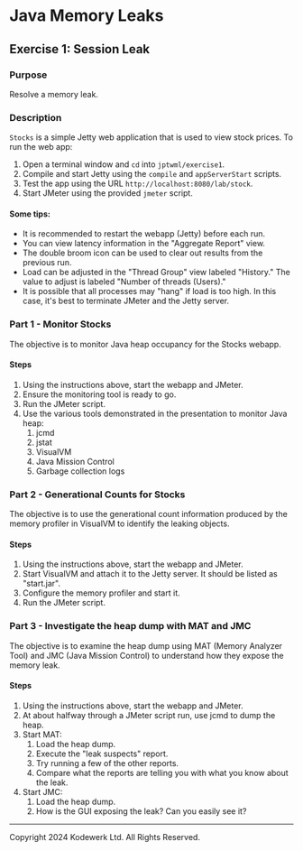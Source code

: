 # Java Memory Leaks

## Exercise 1: Session Leak

### Purpose
Resolve a memory leak.

### Description
`Stocks` is a simple Jetty web application that is used to view stock prices. To run the web app:

1. Open a terminal window and `cd` into `jptwml/exercise1`.
2. Compile and start Jetty using the `compile` and `appServerStart` scripts.
3. Test the app using the URL `http://localhost:8080/lab/stock`.
4. Start JMeter using the provided `jmeter` script.

#### Some tips:
- It is recommended to restart the webapp (Jetty) before each run.
- You can view latency information in the "Aggregate Report" view.
- The double broom icon can be used to clear out results from the previous run.
- Load can be adjusted in the "Thread Group" view labeled "History." The value to adjust is labeled "Number of threads (Users)."
- It is possible that all processes may "hang" if load is too high. In this case, it's best to terminate JMeter and the Jetty server.

### Part 1 - Monitor Stocks

The objective is to monitor Java heap occupancy for the Stocks webapp.

#### Steps
1. Using the instructions above, start the webapp and JMeter.
2. Ensure the monitoring tool is ready to go.
3. Run the JMeter script.
4. Use the various tools demonstrated in the presentation to monitor Java heap:
    1. jcmd
    2. jstat
    3. VisualVM
    4. Java Mission Control
    5. Garbage collection logs

### Part 2 - Generational Counts for Stocks

The objective is to use the generational count information produced by the memory profiler in VisualVM to identify the leaking objects.

#### Steps
1. Using the instructions above, start the webapp and JMeter.
2. Start VisualVM and attach it to the Jetty server. It should be listed as "start.jar".
3. Configure the memory profiler and start it.
4. Run the JMeter script.

### Part 3 - Investigate the heap dump with MAT and JMC

The objective is to examine the heap dump using MAT (Memory Analyzer Tool) and JMC (Java Mission Control) to understand how they expose the memory leak.

#### Steps
1. Using the instructions above, start the webapp and JMeter.
2. At about halfway through a JMeter script run, use jcmd to dump the heap.
3. Start MAT:
    1. Load the heap dump.
    2. Execute the "leak suspects" report.
    3. Try running a few of the other reports.
    4. Compare what the reports are telling you with what you know about the leak.
4. Start JMC:
    1. Load the heap dump.
    2. How is the GUI exposing the leak? Can you easily see it?

---
Copyright 2024 Kodewerk Ltd. All Rights Reserved.